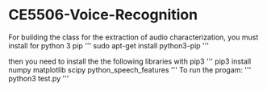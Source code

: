 # CE5506-Voice-Recognition

For building the class for the extraction of audio characterization, you must install for python 3 pip
'''
sudo apt-get install python3-pip
'''

then you need to install the the following libraries with pip3
'''
pip3 install numpy matplotlib scipy python_speech_features
'''
To run the progam:
'''
python3 test.py
'''

